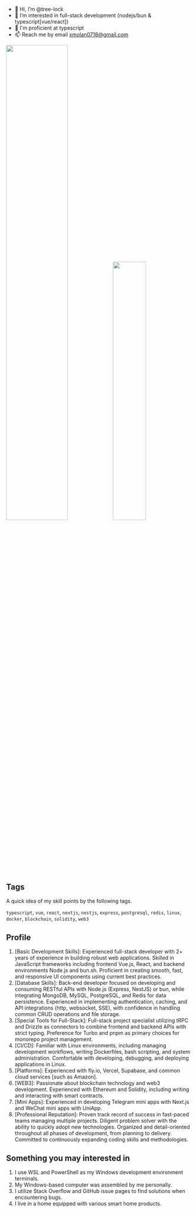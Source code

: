 - 👋 Hi, I’m @tree-lock
- 👀 I’m interested in full-stack development (nodejs/bun & typescript[vue/react])
- 🌱 I'm proficient at typescript
- 📫 Reach me by email xmolan0718@gmail.com

<img align="" width="57.5%" src="https://github-readme-stats-sigma-five.vercel.app/api?username=tree-lock&hide_title=true&hide_border=true&show_icons=true&include_all_commits=true&line_height=21&theme=vue-dark&border_radius=0" /><img align="" width="42.4%" src="https://github-readme-stats-sigma-five.vercel.app/api/top-langs/?username=tree-lock&hide_title=true&hide_border=true&layout=compact&theme=vue-dark&border_radius=0&hide=python" />

## Tags

A quick idea of my skill points by the following tags.

`typescript`, `vue`, `react`, `nextjs`, `nestjs`, `express`, `postgresql`, `redis`, `linux`, `docker`, `blockchain`, `solidity`, `web3`

## Profile

1. [Basic Development Skills]: Experienced full-stack developer with 2+ years of experience in building robust web applications. Skilled in JavaScript frameworks including frontend Vue.js, React, and backend environments Node.js and bun.sh. Proficient in creating smooth, fast, and responsive UI components using current best practices.
2. [Database Skills]: Back-end developer focused on developing and consuming RESTful APIs with Node.js (Express, NestJS) or bun, while integrating MongoDB, MySQL, PostgreSQL, and Redis for data persistence. Experienced in implementing authentication, caching, and API integrations (http, websocket, SSE), with confidence in handling common CRUD operations and file storage.
3. [Special Tools for Full-Stack]: Full-stack project specialist utilizing tRPC and Drizzle as connectors to combine frontend and backend APIs with strict typing. Preference for Turbo and pnpm as primary choices for monorepo project management.
4. [CI/CD]: Familiar with Linux environments, including managing development workflows, writing Dockerfiles, bash scripting, and system administration. Comfortable with developing, debugging, and deploying applications in Linux.
5. [Platforms]: Experienced with fly.io, Vercel, Supabase, and common cloud services [such as Amazon].
6. [WEB3]: Passionate about blockchain technology and web3 development. Experienced with Ethereum and Solidity, including writing and interacting with smart contracts.
7. [Mini Apps]: Experienced in developing Telegram mini apps with Next.js and WeChat mini apps with UniApp.
8. [Professional Reputation]: Proven track record of success in fast-paced teams managing multiple projects. Diligent problem solver with the ability to quickly adopt new technologies. Organized and detail-oriented throughout all phases of development, from planning to delivery. Committed to continuously expanding coding skills and methodologies.

## Something you may interested in

1. I use WSL and PowerShell as my Windows development environment terminals.
2. My Windows-based computer was assembled by me personally.
3. I utilize Stack Overflow and GitHub issue pages to find solutions when encountering bugs.
4. I live in a home equipped with various smart home products.
